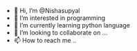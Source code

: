 - 👋 Hi, I’m @Nishasupyal
- 👀 I’m interested in programming
- 🌱 I’m currently learning python language
- 💞️ I’m looking to collaborate on ...
- 📫 How to reach me ..

<!---
Nishasupyal/Nishasupyal is a ✨ special ✨ repository because its `README.md` (this file) appears on your GitHub profile.
You can click the Preview link to take a look at your changes.
--->
